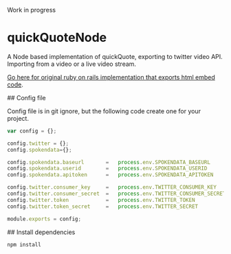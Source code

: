 Work in progress

# quickQuoteNode
A Node based implementation of quickQuote, exporting to twitter video API. Importing from a video or a live video stream.

[Go here for original ruby on rails implementation that exports html embed code](http://times.github.io/quickQuote/).


## Config file

Config file is in git ignore, but the following code create one for your project. 

```js
var config = {};

config.twitter = {};
config.spokendata={};

config.spokendata.baseurl 		=	process.env.SPOKENDATA_BASEURL 		|| "";
config.spokendata.userid 		=	process.env.SPOKENDATA_USERID		|| ;
config.spokendata.apitoken 		=	process.env.SPOKENDATA_APITOKEN		|| "";

config.twitter.consumer_key 	=	process.env.TWITTER_CONSUMER_KEY 	|| "";
config.twitter.consumer_secret 	= 	process.env.TWITTER_CONSUMER_SECRET || "";
config.twitter.token 			=	process.env.TWITTER_TOKEN 			|| "";
config.twitter.token_secret		= 	process.env.TWITTER_SECRET 			|| "";

module.exports = config;
```


## Install dependencies

```bash
npm install
```


